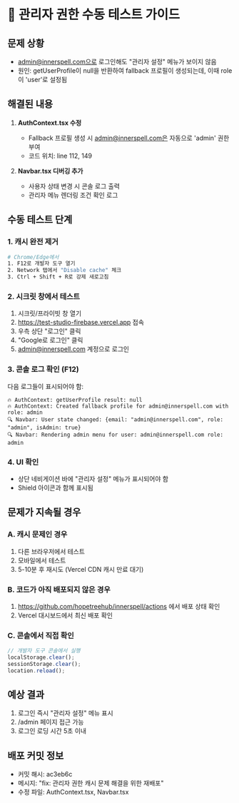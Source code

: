 # 🚨 관리자 권한 수동 테스트 가이드

## 문제 상황
- admin@innerspell.com으로 로그인해도 "관리자 설정" 메뉴가 보이지 않음
- 원인: getUserProfile이 null을 반환하여 fallback 프로필이 생성되는데, 이때 role이 'user'로 설정됨

## 해결된 내용
1. **AuthContext.tsx 수정**
   - Fallback 프로필 생성 시 admin@innerspell.com은 자동으로 'admin' 권한 부여
   - 코드 위치: line 112, 149

2. **Navbar.tsx 디버깅 추가**
   - 사용자 상태 변경 시 콘솔 로그 출력
   - 관리자 메뉴 렌더링 조건 확인 로그

## 수동 테스트 단계

### 1. 캐시 완전 제거
```bash
# Chrome/Edge에서
1. F12로 개발자 도구 열기
2. Network 탭에서 "Disable cache" 체크
3. Ctrl + Shift + R로 강제 새로고침
```

### 2. 시크릿 창에서 테스트
1. 시크릿/프라이빗 창 열기
2. https://test-studio-firebase.vercel.app 접속
3. 우측 상단 "로그인" 클릭
4. "Google로 로그인" 클릭
5. admin@innerspell.com 계정으로 로그인

### 3. 콘솔 로그 확인 (F12)
다음 로그들이 표시되어야 함:
```
🔥 AuthContext: getUserProfile result: null
🔥 AuthContext: Created fallback profile for admin@innerspell.com with role: admin
🔍 Navbar: User state changed: {email: "admin@innerspell.com", role: "admin", isAdmin: true}
🔍 Navbar: Rendering admin menu for user: admin@innerspell.com role: admin
```

### 4. UI 확인
- 상단 네비게이션 바에 "관리자 설정" 메뉴가 표시되어야 함
- Shield 아이콘과 함께 표시됨

## 문제가 지속될 경우

### A. 캐시 문제인 경우
1. 다른 브라우저에서 테스트
2. 모바일에서 테스트
3. 5-10분 후 재시도 (Vercel CDN 캐시 만료 대기)

### B. 코드가 아직 배포되지 않은 경우
1. https://github.com/hopetreehub/innerspell/actions 에서 배포 상태 확인
2. Vercel 대시보드에서 최신 배포 확인

### C. 콘솔에서 직접 확인
```javascript
// 개발자 도구 콘솔에서 실행
localStorage.clear();
sessionStorage.clear();
location.reload();
```

## 예상 결과
1. 로그인 즉시 "관리자 설정" 메뉴 표시
2. /admin 페이지 접근 가능
3. 로그인 로딩 시간 5초 이내

## 배포 커밋 정보
- 커밋 해시: ac3eb6c
- 메시지: "fix: 관리자 권한 캐시 문제 해결을 위한 재배포"
- 수정 파일: AuthContext.tsx, Navbar.tsx